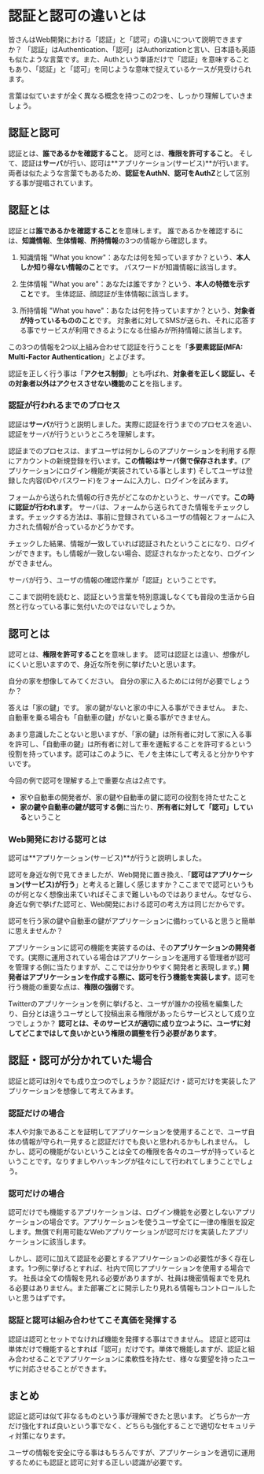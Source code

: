 # 認証と認可の違いとは

皆さんはWeb開発における「認証」と「認可」の違いについて説明できますか？
「認証」はAuthentication、「認可」はAuthorizationと言い、日本語も英語も似たような言葉です。また、Authという単語だけで「認証」を意味することもあり、「認証」と「認可」を同じような意味で捉えているケースが見受けられます。

言葉は似ていますが全く異なる概念を持つこの2つを、しっかり理解していきましょう。

## 認証と認可

認証とは、**誰であるかを確認すること**。
認可とは、**権限を許可すること**。
そして、認証は**サーバ**が行い、認可は**アプリケーション(サービス)**が行います。
両者は似たような言葉でもあるため、**認証をAuthN**、**認可をAuthZ**として区別する事が提唱されています。

## 認証とは

認証とは**誰であるかを確認すること**を意味します。
誰であるかを確認するには、**知識情報**、**生体情報**、**所持情報**の3つの情報から確認します。

1. 知識情報
"What you know"：あなたは何を知っていますか？という、**本人しか知り得ない情報のこと**です。
パスワードが知識情報に該当します。

1. 生体情報
"What you are"：あなたは誰ですか？という、**本人の特徴を示すこと**です。
生体認証、顔認証が生体情報に該当します。

3. 所持情報
"What you have"：あなたは何を持っていますか？という、**対象者が持っているもののこと**です。
対象者に対してSMSが送られ、それに応答する事でサービスが利用できるようになる仕組みが所持情報に該当します。

この3つの情報を2つ以上組み合わせて認証を行うことを「**多要素認証(MFA: Multi-Factor Authentication**」とよびます。

認証を正しく行う事は「**アクセス制御**」とも呼ばれ、**対象者を正しく認証し、その対象者以外はアクセスさせない機能のこと**を指します。

### 認証が行われるまでのプロセス

認証は**サーバ**が行うと説明しました。実際に認証を行うまでのプロセスを追い、認証をサーバが行うというところを理解します。

認証までのプロセスは、まずユーザは何かしらのアプリケーションを利用する際にアカウントの新規登録を行います。**この情報はサーバ側で保存されます**。(アプリケーションにログイン機能が実装されている事とします)
そしてユーザは登録した内容(IDやパスワード)をフォームに入力し、ログインを試みます。

フォームから送られた情報の行き先がどこなのかというと、サーバです。**この時に認証が行われます**。
サーバは、フォームから送られてきた情報をチェックします。チェックする方法は、事前に登録されているユーザの情報とフォームに入力された情報が合っているかどうかです。

チェックした結果、情報が一致していれば認証されたということになり、ログインができます。もし情報が一致しない場合、認証されなかったとなり、ログインができません。

サーバが行う、ユーザの情報の確認作業が「認証」ということです。

ここまで説明を読むと、認証という言葉を特別意識しなくても普段の生活から自然と行なっている事に気付いたのではないでしょうか。

## 認可とは

認可とは、**権限を許可すること**を意味します。
認可は認証とは違い、想像がしにくいと思いますので、身近な所を例に挙げたいと思います。

自分の家を想像してみてください。
自分の家に入るためには何が必要でしょうか？

答えは「家の鍵」です。
家の鍵がないと家の中に入る事ができません。
また、自動車を乗る場合も「自動車の鍵」がないと乗る事ができません。

あまり意識したことないと思いますが、「家の鍵」は所有者に対して家に入る事を許可し、「自動車の鍵」は所有者に対して車を運転することを許可するという役割を持っています。認可はこのように、モノを主体にして考えると分かりやすいです。

今回の例で認可を理解する上で重要な点は2点です。

* 家や自動車の開発者が、家の鍵や自動車の鍵に認可の役割を持たせたこと
* **家の鍵や自動車の鍵が認可する側**に当たり、**所有者に対して「認可」している**ということ

### Web開発における認可とは

認可は**アプリケーション(サービス)**が行うと説明しました。

認可を身近な例で見てきましたが、Web開発に置き換え、「**認可はアプリケーション(サービス)が行う**」と考えると難しく感じますか？ここまでで認可というものが何となく想像出来ていればそこまで難しいものではありません。なぜなら、身近な例で挙げた認可と、Web開発における認可の考え方は同じだからです。

認可を行う家の鍵や自動車の鍵がアプリケーションに備わっていると思うと簡単に思えませんか？

アプリケーションに認可の機能を実装するのは、その**アプリケーションの開発者**です。(実際に運用されている場合はアプリケーションを運用する管理者が認可を管理する側に当たりますが、ここでは分かりやすく開発者と表現します。)
**開発者はアプリケーションを作成する際に、認可を行う機能を実装します**。認可を行う機能の重要な点は、**権限の強弱**です。

Twitterのアプリケーションを例に挙げると、ユーザが誰かの投稿を編集したり、自分とは違うユーザとして投稿出来る権限があったらサービスとして成り立つでしょうか？
**認可とは、そのサービスが適切に成り立つように、ユーザに対してどこまではして良いかという権限の調整を行う必要があります**。

## 認証・認可が分かれていた場合

認証と認可は別々でも成り立つのでしょうか？認証だけ・認可だけを実装したアプリケーションを想像して考えてみます。

### 認証だけの場合

本人や対象であることを証明してアプリケーションを使用することで、ユーザ自体の情報が守られ一見すると認証だけでも良いと思われるかもしれません。
しかし、認可の機能がないということは全ての権限を各々のユーザが持っているということです。なりすましやハッキングが往々にして行われてしまうことでしょう。

### 認可だけの場合

認可だけでも機能するアプリケーションは、ログイン機能を必要としないアプリケーションの場合です。アプリケーションを使うユーザ全てに一律の権限を設定します。無償で利用可能なWebアプリケーションが認可だけを実装したアプリケーションに該当します。

しかし、認可に加えて認証を必要とするアプリケーションの必要性が多く存在します。1つ例に挙げるとすれば、社内で同じアプリケーションを使用する場合です。
社長は全ての情報を見れる必要がありますが、社員は機密情報までを見れる必要はありません。また部署ごとに開示したり見れる情報もコントロールしたいと思うはずです。

### 認証と認可は組み合わせてこそ真価を発揮する

認証は認可とセットでなければ機能を発揮する事はできません。
認証と認可は単体だけで機能するとすれば「認可」だけです。単体で機能しますが、認証と組み合わせることでアプリケーションに柔軟性を持たせ、様々な要望を持ったユーザに対応させることができます。

## まとめ

認証と認可は似て非なるものという事が理解できたと思います。
どちらか一方だけ強化すれば良いという事でなく、どちらも強化することで適切なセキュリティ対策になります。

ユーザの情報を安全に守る事はもちろんですが、アプリケーションを適切に運用するためにも認証と認可に対する正しい認識が必要です。

